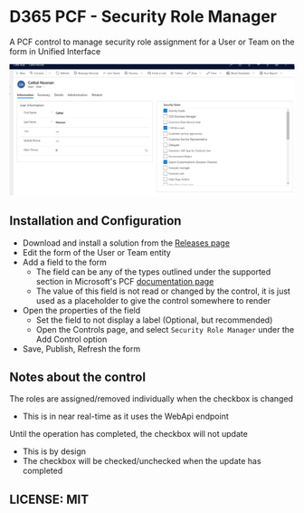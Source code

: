 # D365 PCF - Security Role Manager

A PCF control to manage security role assignment for a User or Team on the form in Unified Interface

![Sample image](./img/sample.png)


## Installation and Configuration

- Download and install a solution from the [Releases page](https://github.com/cathalnoonan/d365-pcf-securityrolemanager/releases)
- Edit the form of the User or Team entity
- Add a field to the form
  - The field can be any of the types outlined under the supported section in Microsoft's PCF [documentation page](https://docs.microsoft.com/en-us/powerapps/developer/component-framework/manifest-schema-reference/property#remarks)
  - The value of this field is not read or changed by the control, it is just used as a placeholder to give the control somewhere to render
- Open the properties of the field
  - Set the field to not display a label (Optional, but recommended)
  - Open the Controls page, and select `Security Role Manager` under the Add Control option
- Save, Publish, Refresh the form


## Notes about the control

The roles are assigned/removed individually when the checkbox is changed
- This is in near real-time as it uses the WebApi endpoint

Until the operation has completed, the checkbox will not update
- This is by design
- The checkbox will be checked/unchecked when the update has completed


## LICENSE: MIT
